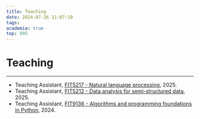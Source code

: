 ```yaml
---
title: Teaching
date: 2024-07-26 11:07:19
tags:
academia: true
top: 995
---
```


# Teaching
---
* Teaching Assistant, [FIT5217 - Natural language processing](https://handbook.monash.edu/2025/units/FIT5217?year=2025), 2025.
* Teaching Assistant, [FIT5212 - Data analysis for semi-structured data](https://handbook.monash.edu/2025/units/FIT5212?year=2025), 2025.
* Teaching Assistant, [FIT9136 - Algorithms and programming foundations in Python](https://handbook.monash.edu/2024/units/FIT9136?year=2024), 2024.
